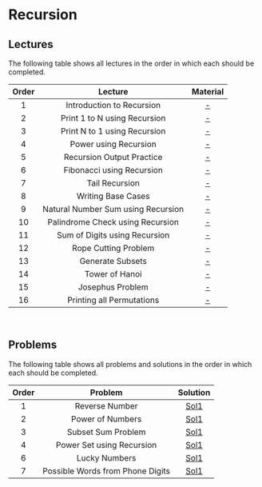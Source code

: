 # Recursion

## Lectures

The following table shows all lectures in the order in which each should be completed.

| Order | Lecture | Material |
|:---:|:---:|:---:|
| 1 | Introduction to Recursion | [-]() |
| 2 | Print 1 to N using Recursion | [-]() |
| 3 | Print N to 1 using Recursion | [-]() |
| 4 | Power using Recursion | [-]() |
| 5 | Recursion Output Practice | [-]() |
| 6 | Fibonacci using Recursion | [-]() |
| 7 | Tail Recursion | [-]() |
| 8 | Writing Base Cases | [-]() |
| 9 | Natural Number Sum using Recursion | [-]() |
| 10 | Palindrome Check using Recursion | [-]() |
| 11 | Sum of Digits using Recursion | [-]() |
| 12 | Rope Cutting Problem | [-]() |
| 13 | Generate Subsets | [-]() |
| 14 | Tower of Hanoi | [-]() |
| 15 | Josephus Problem | [-]() |
| 16 | Printing all Permutations | [-]() |
<br>

## Problems

The following table shows all problems and solutions in the order in which each should be completed.

| Order | Problem | Solution |
|:---:|:---:|:---:|
| 1 | Reverse Number | [Sol1]() |
| 2 | Power of Numbers | [Sol1]() |
| 3 | Subset Sum Problem | [Sol1]() |
| 4 | Power Set using Recursion | [Sol1]() |
| 6 | Lucky Numbers | [Sol1]() |
| 7 | Possible Words from Phone Digits | [Sol1]() |
